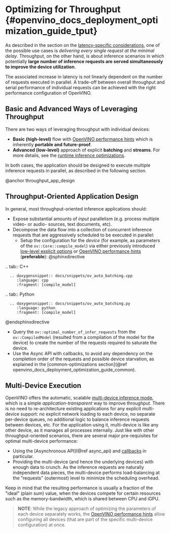 # Optimizing for Throughput {#openvino_docs_deployment_optimization_guide_tput}

As described in the section on the [latency-specific considerations](./dldt_deployment_optimization_latency.md), one of the possible use cases is *delivering every single request at the minimal delay*.
Throughput, on the other hand, is about inference scenarios in which potentially **large number of inference requests are served simultaneously to improve the device utilization**.

The associated increase in latency is not linearly dependent on the number of requests executed in parallel.
A trade-off between overall throughput and serial performance of individual requests can be achieved with the right performance configuration of OpenVINO.

##  Basic and Advanced Ways of Leveraging Throughput 
There are two ways of leveraging throughput with individual devices:
* **Basic (high-level)** flow with [OpenVINO performance hints](../OV_Runtime_UG/performance_hints.md) which is inherently **portable and future-proof**.
* **Advanced (low-level)** approach of explicit  **batching** and **streams**. For more details, see the [runtime inference optimizations](dldt_deployment_optimization_tput_advanced.md).

In both cases, the application should be designed to execute multiple inference requests in parallel, as described in the following section.

@anchor throughput_app_design
## Throughput-Oriented Application Design
In general, most throughput-oriented inference applications should:
* Expose substantial amounts of *input* parallelism (e.g. process multiple video- or audio- sources, text documents, etc).
* Decompose the data flow into a collection of concurrent inference requests that are aggressively scheduled to be executed in parallel:
  * Setup the configuration for the *device* (for example, as parameters of the `ov::Core::compile_model`) via either previously introduced [low-level  explicit options](dldt_deployment_optimization_tput_advanced.md) or [OpenVINO performance hints](../OV_Runtime_UG/performance_hints.md)  (**preferable**):
@sphinxdirective

.. tab:: C++

      .. doxygensnippet:: docs/snippets/ov_auto_batching.cpp
         :language: cpp
         :fragment: [compile_model]

.. tab:: Python

      .. doxygensnippet:: docs/snippets/ov_auto_batching.py
         :language: python
         :fragment: [compile_model]

@endsphinxdirective


  * Query the `ov::optimal_number_of_infer_requests` from the `ov::CompiledModel` (resulted from a compilation of the model for the device) to create the number of the requests required to saturate the device.
* Use the Async API with callbacks, to avoid any dependency on the completion order of the requests and possible device starvation, as explained in the [common-optimizations section](@ref openvino_docs_deployment_optimization_guide_common).

## Multi-Device Execution
OpenVINO offers the automatic, scalable [multi-device inference mode](../OV_Runtime_UG/multi_device.md), which is a simple *application-transparent* way to improve throughput. There is no need to re-architecture existing applications for any explicit multi-device support: no explicit network loading to each device, no separate per-device queues, no additional logic to balance inference requests between devices, etc. For the application using it, multi-device is like any other device, as it manages all processes internally.
Just like with other throughput-oriented scenarios, there are several major pre-requisites for optimal multi-device performance:
*	Using the [Asynchronous API](@ref async_api) and [callbacks](../OV_Runtime_UG/ov_infer_request.md) in particular.
*	Providing the multi-device (and hence the underlying devices) with enough data to crunch. As the inference requests are naturally independent data pieces, the multi-device performs load-balancing at the "requests" (outermost) level to minimize the scheduling overhead.

Keep in mind that the resulting performance is usually a fraction of the "ideal" (plain sum) value, when the devices compete for certain resources such as the memory-bandwidth, which is shared between CPU and iGPU.

> **NOTE**: While the legacy approach of optimizing the parameters of each device separately works, the [OpenVINO performance hints](../OV_Runtime_UG/performance_hints.md) allow configuring all devices (that are part of the specific multi-device configuration) at once.
